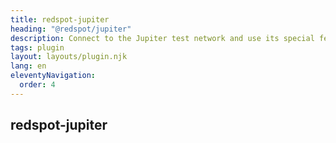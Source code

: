 ```yaml
---
title: redspot-jupiter
heading: "@redspot/jupiter"
description: Connect to the Jupiter test network and use its special features optimized for contract development.
tags: plugin
layout: layouts/plugin.njk
lang: en
eleventyNavigation:
  order: 4
---
```


## redspot-jupiter

